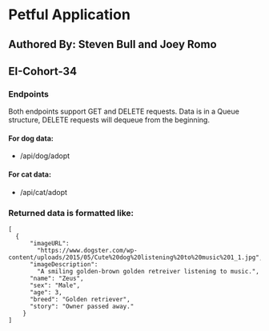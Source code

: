 # Petful Application
## Authored By: Steven Bull and Joey Romo
## EI-Cohort-34

### Endpoints
Both endpoints support GET and DELETE requests. Data is in a Queue structure, DELETE requests will dequeue from the beginning.
#### For dog data:
- /api/dog/adopt

#### For cat data:
- /api/cat/adopt

### Returned data is formatted like: 
```
[
  {
      "imageURL":
        "https://www.dogster.com/wp-content/uploads/2015/05/Cute%20dog%20listening%20to%20music%201_1.jpg",
      "imageDescription":
        "A smiling golden-brown golden retreiver listening to music.",
      "name": "Zeus",
      "sex": "Male",
      "age": 3,
      "breed": "Golden retriever",
      "story": "Owner passed away."
    }
]
```